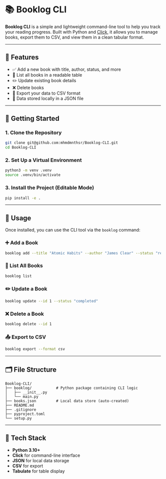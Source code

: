 # 📚 Booklog CLI

**Booklog CLI** is a simple and lightweight command-line tool to help you track your reading progress. Built with Python and [Click](https://click.palletsprojects.com/), it allows you to manage books, export them to CSV, and view them in a clean tabular format.

---

## 🔧 Features

- ✅ Add a new book with title, author, status, and more
- 📖 List all books in a readable table
- ✏️ Update existing book details
- ❌ Delete books
- 📁 Export your data to CSV format
- 🧠 Data stored locally in a JSON file

---

## 🚀 Getting Started

### 1. Clone the Repository

```bash
git clone git@github.com:mhmdmnthsr/Booklog-CLI.git
cd Booklog-CLI
```

### 2. Set Up a Virtual Environment

```bash
python3 -m venv .venv
source .venv/bin/activate
```

### 3. Install the Project (Editable Mode)

```bash
pip install -e .
```

---

## 📝 Usage

Once installed, you can use the CLI tool via the `booklog` command:

### ➕ Add a Book

```bash
booklog add --title "Atomic Habits" --author "James Clear" --status "reading"
```

### 📃 List All Books

```bash
booklog list
```

### ✏️ Update a Book

```bash
booklog update --id 1 --status "completed"
```

### ❌ Delete a Book

```bash
booklog delete --id 1
```

### 📤 Export to CSV

```bash
booklog export --format csv
```

---

## 🗂️ File Structure

```
Booklog-CLI/
├── booklog/           # Python package containing CLI logic
│   ├── __init__.py
│   └── main.py
├── books.json         # Local data store (auto-created)
├── README.md
├── .gitignore
├── pyproject.toml
└── setup.py
```

---

## 🧰 Tech Stack

- **Python 3.10+**
- **Click** for command-line interface
- **JSON** for local data storage
- **CSV** for export
- **Tabulate** for table display
